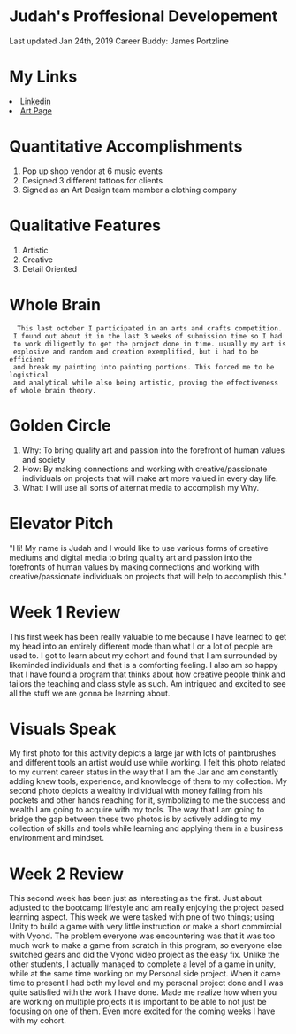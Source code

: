 # Judah's Proffesional Developement
 Last updated Jan 24th, 2019
 Career Buddy: James Portzline
# My Links
<li>
  <a href="https://www.linkedin.com/in/judah-medina-armstrong-69514b178/"> Linkedin</a>
  </li>
<li>
  <a href="https://easelforart.com/kingk3wl"> Art Page</a>
  </li>
  
# Quantitative Accomplishments
  1. Pop up shop vendor at 6 music events
  2. Designed 3 different tattoos for clients
  3. Signed as an Art Design team member a clothing company
  
# Qualitative Features
  1. Artistic
  2. Creative
  3. Detail Oriented

# Whole Brain
      This last october I participated in an arts and crafts competition. 
     I found out about it in the last 3 weeks of submission time so I had 
     to work diligently to get the project done in time. usually my art is 
     explosive and random and creation exemplified, but i had to be efficient 
     and break my painting into painting portions. This forced me to be logistical 
     and analytical while also being artistic, proving the effectiveness of whole brain theory.
# Golden Circle
  1. Why:
    To bring quality art and passion into the forefront of human values and society
  2. How:
    By making connections and working with creative/passionate individuals on projects that will make art more valued in every day life.
  3. What:
    I will use all sorts of alternat media to accomplish my Why.
# Elevator Pitch
  "Hi! My name is Judah and I would like to use various forms of creative mediums and digital media to bring
  quality art and passion into the forefronts of human values by making connections and working
  with creative/passionate individuals on projects that will help to accomplish this."
# Week 1 Review
  This first week has been really valuable to me because I have learned to get my head into an entirely different mode
  than what I or a lot of people are used to. I got to learn about my cohort and found that I am surrounded by likeminded individuals
  and that is a comforting feeling. I also am so happy that I have found a program that thinks about how creative people think and 
  tailors the teaching and class style as such. Am intrigued and excited to see all the stuff we are gonna be learning about. 
# Visuals Speak
  My first photo for this activity depicts a large jar with lots of paintbrushes and different tools an artist would use while working. I    felt this photo related to my current career status in the way that I am the Jar and am constantly adding knew tools, experience, and knowledge of them to my collection. My second photo depicts a wealthy individual with money falling from his pockets and other hands reaching for it, symbolizing to me the success and wealth I am going to acquire with my tools. The way that I am going to bridge the gap between these two photos is by actively adding to my collection of skills and tools while learning and applying them in a business environment and mindset.
# Week 2 Review
 This second week has been just as interesting as the first. Just about adjusted to the bootcamp lifestyle and am really enjoying the project based learning aspect. This week we were tasked with pne of two things; using Unity to build a game with very little instruction or make a short commircial with Vyond. The problem everyone was encountering was that it was too much work to make a game from scratch in this program, so everyone else switched gears and did the Vyond video project as the easy fix. Unlike the other students, I actually managed to complete a level of a game in unity, while at the same time working on my Personal side project. When it came time to present I had both my level and my personal project done and I was quite satisfied with the work I have done. Made me realize how when you are working on multiple projects it is important to be able to not just be focusing on one of them. Even more excited for the coming weeks I have with my cohort. 
    
